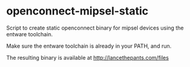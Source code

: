 openconnect-mipsel-static
=========================

Script to create static openconnect binary for mipsel devices using the entware toolchain.

Make sure the entware toolchain is already in your PATH, and run.

The resulting binary is available at http://lancethepants.com/files
